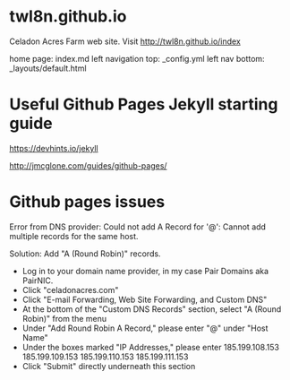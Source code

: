 # twl8n.github.io
Celadon Acres Farm web site.
Visit http://twl8n.github.io/index

home page: index.md
left navigation top: _config.yml
left nav bottom: _layouts/default.html

# Useful Github Pages Jekyll starting guide

https://devhints.io/jekyll

http://jmcglone.com/guides/github-pages/

# Github pages issues


Error from DNS provider:
Could not add A Record for '@': Cannot add multiple records for the same host.

Solution:
Add "A (Round Robin)" records.

- Log in to your domain name provider, in my case Pair Domains aka PairNIC.
- Click "celadonacres.com"
- Click "E-mail Forwarding, Web Site Forwarding, and Custom DNS"
- At the bottom of the "Custom DNS Records" section, select "A (Round Robin)" from the menu
- Under "Add Round Robin A Record," please enter "@" under "Host Name"
- Under the boxes marked "IP Addresses," please enter
185.199.108.153
185.199.109.153
185.199.110.153
185.199.111.153
- Click "Submit" directly underneath this section
